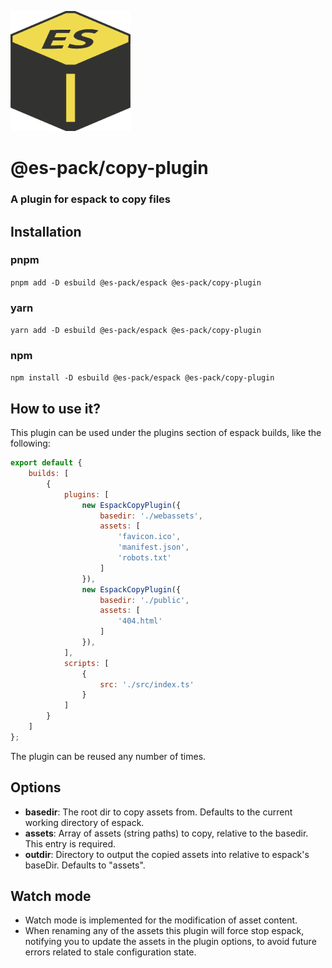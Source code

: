![espack](./assets/espack.png)

# @es-pack/copy-plugin
### A plugin for espack to copy files

## Installation

### pnpm
`pnpm add -D esbuild @es-pack/espack @es-pack/copy-plugin`
### yarn
`yarn add -D esbuild @es-pack/espack @es-pack/copy-plugin`
### npm
`npm install -D esbuild @es-pack/espack @es-pack/copy-plugin`

## How to use it?
This plugin can be used under the plugins section of espack builds, like the following:

```javascript
export default {
    builds: [
        {
            plugins: [
                new EspackCopyPlugin({
                    basedir: './webassets',
                    assets: [
                        'favicon.ico',
                        'manifest.json',
                        'robots.txt'
                    ]
                }),
                new EspackCopyPlugin({
                    basedir: './public',
                    assets: [
                        '404.html'
                    ]
                }),
            ],
            scripts: [
                {
                    src: './src/index.ts'
                }
            ]
        }
    ]
};
```
The plugin can be reused any number of times.

## Options

- **basedir**: The root dir to copy assets from. Defaults to the current working directory of espack.
- **assets**: Array of assets (string paths) to copy, relative to the basedir. This entry is required.
- **outdir**: Directory to output the copied assets into relative to espack's baseDir. Defaults to 
"assets".

## Watch mode

- Watch mode is implemented for the modification of asset content.
- When renaming any of the assets this plugin will force stop espack, notifying you to update
the assets in the plugin options, to avoid future errors related to stale configuration state.

